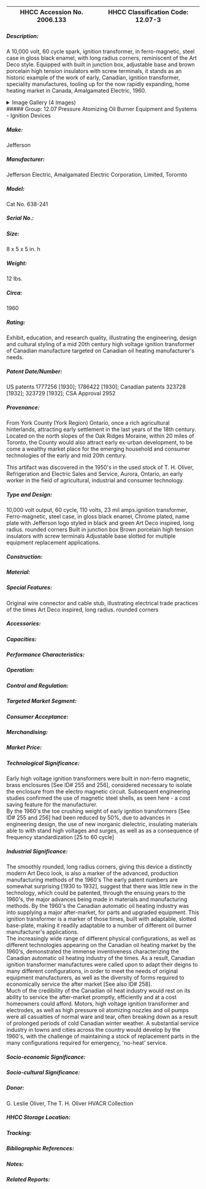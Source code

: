 | **HHCC Accession No. 2006.133** |**HHCC Classification Code:  12.07-3**|
| ----------- | ----------- |
##### Description:
A 10,000 volt, 60 cycle spark, ignition transformer, in ferro-magnetic, steel case in gloss black enamel, with long radius corners, reminiscent of the Art Deco style. Equipped with built in junction box, adjustable base and brown porcelain high tension insulators with screw terminals, it stands as an historic example of the work of early, Canadian, ignition transformer, speciality manufactures, tooling up for the now rapidly expanding, home heating market in Canada, Amalgamated Electric, 1960.


<details>
	<summary>Image Gallery (4 Images)</summary>
<div class="gallery gallery-wrapper--full" contenteditable="false" data-is-empty="false" data-translation="Add images" data-columns="6">
<figure class="gallery__item"><a href="#DOMAIN_NAME#gallery/12.07-3.jpg" data-size="2019x1143"><img src="#DOMAIN_NAME#gallery/12.07-3-thumbnail.jpg" alt=""></a></figure>
<figure class="gallery__item"><a href="#DOMAIN_NAME#gallery/12.07-3a.jpg" data-size="1946x1357"><img src="#DOMAIN_NAME#gallery/12.07-3a-thumbnail.jpg" alt=""></a></figure>
<figure class="gallery__item"><a href="#DOMAIN_NAME#gallery/12.07-3b.jpg" data-size="1774x1111"><img src="#DOMAIN_NAME#gallery/12.07-3b-thumbnail.jpg" alt=""></a></figure>
<figure class="gallery__item"><a href="#DOMAIN_NAME#gallery/12.07-3c.jpg" data-size="1315x641"><img src="#DOMAIN_NAME#gallery/12.07-3c-thumbnail.jpg" alt=""></a></figure>
</div>
</details>
##### Group:
12.07 Pressure Atomizing Oil Burner Equipment and Systems - Ignition Devices

##### Make:
Jefferson

##### Manufacturer:
Jefferson Electric, Amalgamated Electric Corporation, Limited, Torornto

##### Model:
Cat No. 638-241

##### Serial No.:


##### Size:
8 x 5 x 5 in. h

##### Weight:
12 lbs.

##### Circa:
1960

##### Rating:
Exhibit, education, and research quality, illustrating the engineering, design and cultural styling  of a mid 20th century high voltage ignition transformer of Canadian manufacture targeted on Canadian oil heating manufacturer's needs.

##### Patent Date/Number:
US patents 1777256 [1930]; 1786422 [1930]; Canadian patents 323728 [1932]; 323729 [1932]; CSA Approval 2952

##### Provenance:
From York County (York Region) Ontario, once a rich agricultural hinterlands, attracting early settlement in the last years of the 18th century. Located on the north slopes of the Oak Ridges Moraine, within 20 miles of Toronto, the County would also attract early ex-urban development, to be come a wealthy market place for the emerging household and consumer technologies of the early and mid 20th century. 

This artifact was discovered in the 1950's in the used stock of T. H. Oliver, Refrigeration and Electric Sales and Service, Aurora, Ontario, an early worker in the field of agricultural, industrial and consumer technology.

##### Type and Design:
10,000 volt output, 
60 cycle, 110 volts, 23 mil amps.ignition transformer,
Ferro-magnetic, steel case, in gloss black enamel,
Chrome plated, name plate with Jefferson logo styled in black and green 
Art Deco inspired, long radius.  rounded corners 
Built in junction box 
Brown porcelain high tension insulators with screw terminals
Adjustable base slotted for multiple equipment replacement applications.

##### Construction:


##### Material:


##### Special Features:
Original wire connector and cable stub, illustrating electrical trade practices of the times
Art Deco inspired, long radius.  rounded corners

##### Accessories:


##### Capacities:


##### Performance Characteristics:


##### Operation:


##### Control and Regulation:


##### Targeted Market Segment:


##### Consumer Acceptance:


##### Merchandising:


##### Market Price:


##### Technological Significance:
Early high voltage ignition transformers were built in non-ferro magnetic, brass enclosures [See ID# 255 and 256], considered necessary to isolate the enclosure from the electro magnetic circuit. Subsequent engineering studies confirmed the use of magnetic steel shells, as seen here -  a cost saving feature for the manufacturer.   
By the 1960's the toe crushing weight of early ignition transformers [See ID# 255 and 256] had been reduced by 50%, due to advances in engineering design, the use of new inorganic dielectric, insulating materials able to with stand high voltages and surges,  as well as as a consequence of frequency standardization [25 to 60 cycle]

##### Industrial Significance:
The smoothly rounded, long radius corners, giving this device a distinctly modern Art Deco look, is also a marker of the advanced, production manufacturing methods of the 1960's
The early patent numbers are somewhat surprising [1930 to 1932], suggest that there was little new in the technology, which could be patented, through the ensuing years to the 1960's, the major advances being made in materials and manufacturing methods.
By the 1960's the Canadian automatic oil heating industry was into supplying a  major after-market, for parts and upgraded equipment. This ignition transformer is a marker of those times, built with adaptable, slotted base-plate, making it readily adaptable to a number of different oil burner manufacturer's applications.   
The increasingly wide range of different physical configurations, as well as different technologies appearing on the Canadian oil heating market by the 1960's, demonstrated the immense inventiveness characterizing the Canadian automatic oil heating industry of the times. As a result, Canadian ignition transformer manufactures were called upon to adapt their deigns to many different configurations, in order to meet the needs of original equipment manufacturers, as well as the diversity of forms required to economically service the after market [See also ID# 258].  
Much of the credibility of the Canadian oil heat industry would rest on its ability to service the after-market promptly, efficiently and at a cost homeowners could afford. Motors, high voltage ignition transformer and electrodes, as well as high pressure oil atomizing nozzles and oil pumps were all casualties of normal ware and tear, often breaking down as a result of prolonged periods of cold Canadian winter weather.  A substantial service industry in towns and cities across the country would develop by the 1960's, with the challenge of maintaining a stock of replacement parts in the many configurations required for emergency, 'no-heat' service.

##### Socio-economic Significance:


##### Socio-cultural Significance:


##### Donor:
G. Leslie Oliver, The T. H. Oliver HVACR Collection

##### HHCC Storage Location:


##### Tracking:


##### Bibliographic References:


##### Notes:


##### Related Reports:

